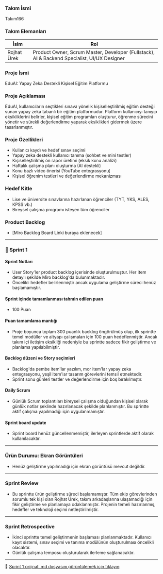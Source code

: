 ### Takım İsmi
Takım166

### Takım Elemanları
| İsim         | Rol                                                                 |
|--------------|----------------------------------------------------------------------|
| Rojhat Ürek  | Product Owner, Scrum Master, Developer (Fullstack), AI & Backend Specialist, UI/UX Designer |

### Proje İsmi
EduAI: Yapay Zeka Destekli Kişisel Eğitim Platformu

### Proje Açıklaması
EduAI, kullanıcıların seçtikleri sınava yönelik kişiselleştirilmiş eğitim desteği sunan yapay zeka tabanlı bir eğitim platformudur. Platform kullanıcıyı tanıyıp eksikliklerini belirler, kişisel eğitim programları oluşturur, öğrenme sürecini yönetir ve sürekli değerlendirme yaparak eksiklikleri gidermek üzere tasarlanmıştır.

### Proje Özellikleri
- Kullanıcı kaydı ve hedef sınav seçimi  
- Yapay zeka destekli kullanıcı tanıma (sohbet ve mini testler)  
- Kişiselleştirilmiş ön rapor üretimi (eksik konu analizi)  
- Haftalık çalışma planı oluşturma (AI destekli)  
- Konu bazlı video önerisi (YouTube entegrasyonu)  
- Kişisel öğrenim testleri ve değerlendirme mekanizması  

### Hedef Kitle
- Lise ve üniversite sınavlarına hazırlanan öğrenciler (TYT, YKS, ALES, KPSS vb.)  
- Bireysel çalışma programı isteyen tüm öğrenciler

### Product Backlog
- [Miro Backlog Board Linki buraya eklenecek]

---

### 🔄 Sprint 1

#### Sprint Notları
- User Story'ler product backlog içerisinde oluşturulmuştur. Her item detaylı şekilde Miro backlog'da bulunmaktadır.
- Öncelikli hedefler belirlenmiştir ancak uygulama geliştirme süreci henüz başlamamıştır.

#### Sprint içinde tamamlanması tahmin edilen puan
- 100 Puan

#### Puan tamamlama mantığı
- Proje boyunca toplam 300 puanlık backlog öngörülmüş olup, ilk sprintte temel modüller ve altyapı çalışmaları için 100 puan hedeflenmiştir. Ancak takım içi iletişim eksikliği nedeniyle bu sprintte sadece fikir geliştirme ve planlama yapılabilmiştir.

#### Backlog düzeni ve Story seçimleri
- Backlog'da pembe item'lar yazılım, mor item'lar yapay zeka entegrasyonu, yeşil item'lar tasarım görevlerini temsil etmektedir.
- Sprint sonu günleri testler ve değerlendirme için boş bırakılmıştır.

#### Daily Scrum
- Günlük Scrum toplantıları bireysel çalışma olduğundan kişisel olarak günlük notlar şeklinde hazırlanacak şekilde planlanmıştır. Bu sprintte aktif çalışma yapılmadığı için uygulanmamıştır.

#### Sprint board update
- Sprint board henüz güncellenmemiştir, ilerleyen sprintlerde aktif olarak kullanılacaktır.

---

### Ürün Durumu: Ekran Görüntüleri
- Henüz geliştirme yapılmadığı için ekran görüntüsü mevcut değildir.

---

### Sprint Review
- Bu sprintte ürün geliştirme süreci başlamamıştır. Tüm ekip görevlerinden sorumlu tek kişi olan Rojhat Ürek, takım arkadaşlarına ulaşamadığı için fikir geliştirme ve planlamaya odaklanmıştır. Projenin temeli hazırlanmış, hedefler ve teknoloji seçimi netleştirilmiştir.

---

### Sprint Retrospective
- İkinci sprintte temel geliştirmenin başlaması planlanmaktadır. Kullanıcı kayıt sistemi, sınav seçimi ve tanıma modülünün oluşturulması öncelikli olacaktır.
- Günlük çalışma temposu oluşturularak ilerleme sağlanacaktır.

---

📄 [Sprint 1 orijinal .md dosyasını görüntülemek için tıklayın](BootcampFiles/1.%20Sprint/sprint1.md)
